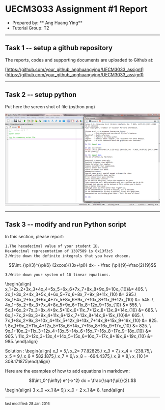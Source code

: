 UECM3033 Assignment #1 Report
========================================================

- Prepared by: ** Ang Huang Ying**
- Tutorial Group: T2

--------------------------------------------------------

## Task 1 -- setup a github repository

The reports, codes and supporting documents are uploaded to Github at: 

[https://github.com/your_github_anghuangying/UECM3033_assign1](https://github.com/your_github_anghuangying/UECM3033_assign1)


---------------------------------------------------------

## Task 2 -- setup python

Put here the screen shot of file (python.png)

![python.png](python.png)


------------------------------------------------------------

## Task 3 -- modify and run Python script

In this section, please report:

    1.The hexadecimal value of your student ID.
    Hexadecimal representation of 1307589 is 0x13f3c5
    2.Write down the definite integrals that you have chosen.
$$\int_{\pi/3}^{\pi/6} {2xcos}{(3x+\pi)} dx= - \frac {\pi}{9}-\frac{2}{9}$$
    
    3.Write down your system of 10 linear equations.
    
 \begin{align}  x_1+2x_2+3x_3+4x_4+5x_5+6x_6+7x_7+8x_8+9x_9+10x_{10}&= 405. \\
2x_1+3x_2+4x_3+5x_4+6x_5+7x_6+8x_7+9x_8+11x_{10} &= 395.\\
3x_1+4x_2+5x_3+6x_4+7x_5+8x_6+9x_7+10x_8+11x_9+12x_{10} &= 545. \\
4x_1+5x_2+6x_3+7x_4+8x_5+9x_6+11x_8+12x_9+13x_{10} &= 555. \\
5x_1+6x_2+7x_3+8x_4+9x_5+10x_6+11x_7+12x_8+13x_9+14x_{10} &= 685. \\
6x_1+7x_2+8x_3+9x_4+11x_6+12x_7+13x_8+14x_9+15x_{10}&= 665. \\
7x_1+8x_2+9x_3+10x_4+11x_5+12x_6+13x_7+14x_8+15x_9+16x_{10} &= 825. \\
8x_1+9x_2+11x_4+12x_5+13x_6+14x_7+15x_8+16x_9+17x_{10} &= 825. \\
9x_1+10x_2+11x_3+12x_4+13x_5+14x_6+15x_7+16x_8+17x_9+18x_{10} &= 965. \\
11x_2+12x_3+13x_4+14x_5+15x_6+16x_7+17x_8+18x_9+19x_{10} &= 985. \end{align}

Solution : \begin{align} x_1 = 5,\ x_2= 77.82825,\ x_3 = 7,\ x_4 = -238.75,\ x_5 = 9,\ x_6 = 582.1875,\ x_7 = 6,\ x_8 = -694.4375,\ x_9 = 8,\ x_{10 }= 308.171875\end{align}

Here are the examples of how to add equations in markdown:

$$\int_0^{\infty} e^{-x^2} dx = \frac{\sqrt{\pi}}{2}.$$

\begin{align} 3 x_0 +x_1 &= 9,\ x_0 + 2 x_1 &= 8. \end{align}

-----------------------------------

<sup>last modified: 28 Jan 2016</sup>
